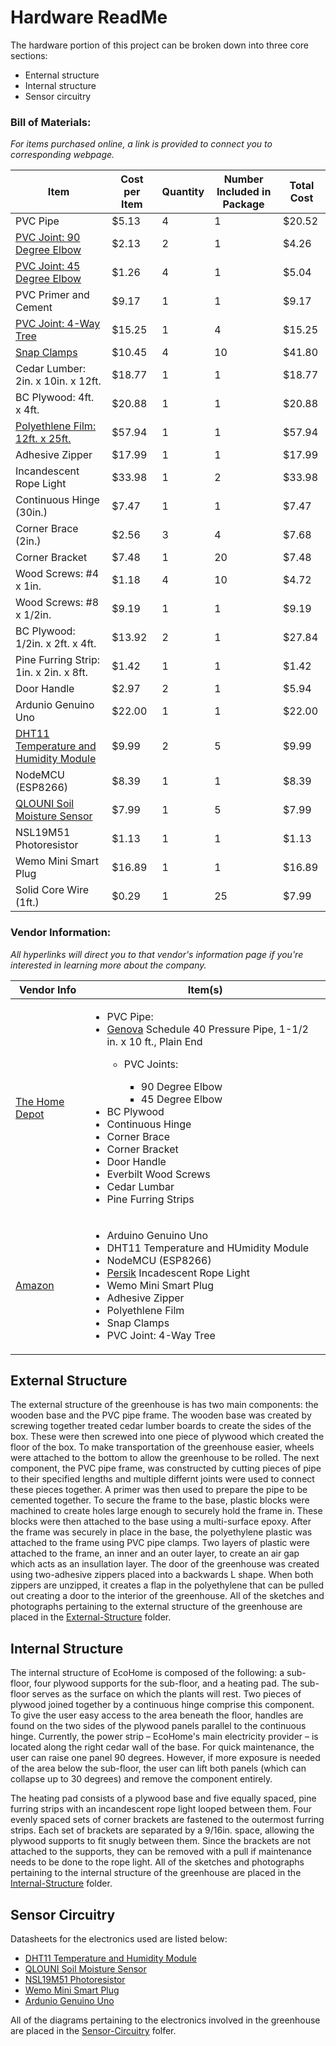 # Hardware ReadMe
The hardware portion of this project can be broken down into three core sections:
* Enternal structure
* Internal structure
* Sensor circuitry

### Bill of Materials:
_For items purchased online, a link is provided to connect you to corresponding webpage._

Item | Cost per Item | Quantity | Number Included in Package | Total Cost |
---- | ------------- | -------- | -------------------------- | ---------- |
PVC Pipe | $5.13 | 4 | 1 | $20.52
[PVC Joint: 90 Degree Elbow](https://www.amazon.com/gp/product/B01LVUU8EX/ref=ppx_yo_dt_b_asin_title_o04_s00?ie=UTF8&th=1) | $2.13 | 2 | 1 | $4.26
[PVC Joint: 45 Degree Elbow](https://www.homedepot.com/p/Charlotte-Pipe-1-1-2-in-PVC-Sch-40-45-Degree-S-x-S-Elbow-PVC023091400HD/203812169) | $1.26 | 4 | 1 | $5.04
PVC Primer and Cement | $9.17 | 1 | 1 | $9.17
[PVC Joint: 4-Way Tree](https://smile.amazon.com/gp/product/B072C2FBJJ/ref=ppx_od_dt_b_asin_title_o00_s00?ie=UTF8&psc=1) | $15.25 | 1 | 4 | $15.25
[Snap Clamps](https://smile.amazon.com/gp/product/B00C7DPS2S/ref=ppx_od_dt_b_asin_title_o00_s01?ie=UTF8&psc=1) | $10.45 | 4 | 10 | $41.80
Cedar Lumber: 2in. x 10in. x 12ft. | $18.77 | 1 | 1 | $18.77
BC Plywood: 4ft. x 4ft. | $20.88 | 1 | 1 | $20.88
[Polyethlene Film: 12ft. x 25ft.](https://smile.amazon.com/Greenhouse-Plastic-Polyethylene-Covering-Solution/dp/B00BM8HHKK/ref=smi_www_rco2_go_smi_5171374337?_encoding=UTF8&%2AVersion%2A=1&%2Aentries%2A=0&ie=UTF8) | $57.94 | 1 | 1 | $57.94
Adhesive Zipper | $17.99 | 1 | 1 | $17.99
Incandescent Rope Light | $33.98 | 1 | 2 | $33.98
Continuous Hinge (30in.) | $7.47 | 1 | 1 | $7.47
Corner Brace (2in.) | $2.56 | 3 | 4 | $7.68
Corner Bracket | $7.48 | 1 | 20 | $7.48
Wood Screws: #4 x 1in. | $1.18 | 4 | 10 | $4.72
Wood Screws: #8 x 1/2in. | $9.19 | 1 | 1 | $9.19
BC Plywood: 1/2in. x 2ft. x 4ft. | $13.92 | 2 | 1 | $27.84
Pine Furring Strip: 1in. x 2in. x 8ft. | $1.42 | 1 | 1 | $1.42
Door Handle | $2.97 | 2 | 1 | $5.94
Ardunio Genuino Uno | $22.00 | 1 | 1 | $22.00
[DHT11 Temperature and Humidity Module](https://www.amazon.com/HiLetgo-Temperature-Humidity-Arduino-Raspberry/dp/B01DKC2GQ0/ref=sr_1_3?ie=UTF8&qid=1539717887&sr=8-3&keywords=humidity+sensor+arduino) | $9.99 | 2 | 5 | $9.99
NodeMCU (ESP8266) | $8.39 | 1 | 1 | $8.39
[QLOUNI Soil Moisture Sensor](https://www.amazon.com/QLOUNI-Hygrometer-Humidity-Detection-Automatic/dp/B077F4WXX6/ref=sr_1_6?ie=UTF8&qid=1540932185&sr=8-6&keywords=arduino+soil+humidity+sensor) | $7.99 | 1 | 5 | $7.99
NSL19M51 Photoresistor | $1.13 | 1 | 1 | $1.13
Wemo Mini Smart Plug | $16.89 | 1 | 1 | $16.89
Solid Core Wire (1ft.) | $0.29 | 1 | 25 | $7.99

### Vendor Information:
_All hyperlinks will direct you to that vendor's information page if you're interested in learning more about the company._

Vendor Info | Item(s)
----------- | -----------
[The Home Depot](https://corporate.homedepot.com/about) | <ul><li>PVC Pipe:</li><li>[Genova](https://www.genovaproducts.com/index.html) Schedule 40 Pressure Pipe, 1-1/2 in. x 10 ft., Plain End</li><ul><li>PVC Joints: </li><ul><li>90 Degree Elbow</li><li>45 Degree Elbow</li></ul></ul><li>BC Plywood</li><li>Continuous Hinge</li><li>Corner Brace</li><li>Corner Bracket</li><li>Door Handle</li><li>Everbilt Wood Screws</li><li>Cedar Lumbar</li><li>Pine Furring Strips</li></ul>
[Amazon](https://www.aboutamazon.com/?utm_source=gateway&utm_medium=footer) | <ul><li>Arduino Genuino Uno</li><li>DHT11 Temperature and HUmidity Module</li><li>NodeMCU (ESP8266)</li><li>[Persik](https://persik.com/pages/about-us) Incadescent Rope Light</li><li>Wemo Mini Smart Plug</li><li>Adhesive Zipper</li><li>Polyethlene Film</li><li>Snap Clamps</li><li>PVC Joint: 4-Way Tree</li></ul>


## External Structure
The external structure of the greenhouse is has two main components: the wooden base and the PVC pipe frame. The wooden base was created by screwing together treated cedar lumber boards to create the sides of the box. These were then screwed into one piece of plywood which created the floor of the box. To make transportation of the greenhouse easier, wheels were attached to the bottom to allow the greenhouse to be rolled. The next component, the PVC pipe frame, was constructed by cutting pieces of pipe to their specified lengths and multiple differnt joints were used to connect these pieces together. A primer was then used to prepare the pipe to be cemented together. To secure the frame to the base, plastic blocks were machined to create holes large enough to securely hold the frame in. These blocks were then attached to the base using a multi-surface epoxy. After the frame was securely in place in the base, the polyethylene plastic was attached to the frame using PVC pipe clamps. Two layers of plastic were attached to the frame, an inner and an outer layer, to create an air gap which acts as an insullation layer. The door of the greenhouse was created using two-adhesive zippers placed into a backwards L shape. When both zippers are unzipped, it creates a flap in the polyethylene that can be pulled out creating a door to the interior of the greenhouse. All of the sketches and photographs pertaining to the external structure of the greenhouse are placed in the [External-Structure](External-Structure) folder.

## Internal Structure
The internal structure of EcoHome is composed of the following: a sub-floor, four plywood supports for the sub-floor, and a heating pad. The sub-floor serves as the surface on which the plants will rest. Two pieces of plywood joined together by a continuous hinge comprise this component. To give the user easy access to the area beneath the floor, handles are found on the two sides of the plywood panels parallel to the continuous hinge. Currently, the power strip &ndash; EcoHome's main electricity provider &ndash; is located along the right cedar wall of the base. For quick maintenance, the user can raise one panel 90 degrees. However, if more exposure is needed of the area below the sub-floor, the user can lift both panels (which can collapse up to 30 degrees) and remove the component entirely.

The heating pad consists of a plywood base and five equally spaced, pine furring strips with an incandescent rope light looped between them. Four evenly spaced sets of corner brackets are fastened to the outermost furring strips. Each set of brackets are separated by a 9/16in. space, allowing the plywood supports to fit snugly between them. Since the brackets are not attached to the supports, they can be removed with a pull if maintenance needs to be done to the rope light. All of the sketches and photographs pertaining to the internal structure of the greenhouse are placed in the [Internal-Structure](Internal-Structure) folder.

## Sensor Circuitry
Datasheets for the electronics used are listed below:
* [DHT11 Temperature and Humidity Module](https://www.mouser.com/ds/2/758/DHT11-Technical-Data-Sheet-Translated-Version-1143054.pdf)
* [QLOUNI Soil Moisture Sensor](https://randomnerdtutorials.com/guide-for-soil-moisture-sensor-yl-69-or-hl-69-with-the-arduino/)
* [NSL19M51 Photoresistor](https://lunainc.com/wp-content/uploads/2016/06/NSL-19M51.pdf)
* [Wemo Mini Smart Plug](https://www.belkin.com/us/support-article?articleNum=226110)
* [Ardunio Genuino Uno](https://www.farnell.com/datasheets/1682209.pdf)

All of the diagrams pertaining to the electronics involved in the greenhouse are placed in the [Sensor-Circuitry](Sensor-Circuitry) folfer.
